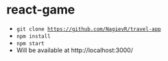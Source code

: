 # react-game
- <code>git clone https://github.com/NagievR/travel-app</code>
- <code>npm install</code>
- <code>npm start</code>
- Will be available at http://localhost:3000/
